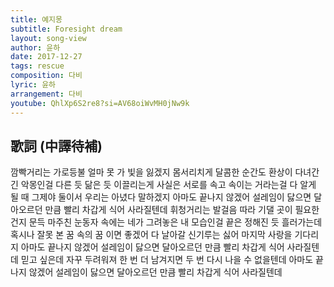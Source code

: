 ```yaml
---
title: 예지몽
subtitle: Foresight dream
layout: song-view
author: 윤하
date: 2017-12-27
tags: rescue
composition: 다비
lyric: 윤하
arrangement: 다비
youtube: QhlXp6S2re8?si=AV68oiWvMH0jNw9k
---
```


## 歌詞 (中譯待補)

깜빡거리는 가로등불
얼마 못 가 빛을 잃겠지
몸서리치게 달콤한 순간도
환상이 다녀간 긴 악몽인걸
다른 듯 닮은 듯
이끌리는게
사실은 서로를
속고 속이는 거라는걸
다 알게 될 때 그제야 둘이서
우리는 아녔다 말하겠지
아마도 끝나지 않겠어
설레임이 닳으면
달아오르던 만큼 빨리
차갑게 식어 사라질텐데
휘청거리는 발걸음 따라
기댈 곳이 필요한건지
문득 마주친 눈동자 속에는
네가 그려놓은 내 모습인걸
끝은 정해진 듯 흘러가는데
혹시나 잘못 본
꿈 속의 꿈 이면 좋겠어
다 날아갈 신기루는 싫어
마지막 사랑을 기다리지
아마도 끝나지 않겠어
설레임이 닳으면
달아오르던 만큼 빨리
차갑게 식어 사라질텐데
믿고 싶은데 자꾸 두려워져
한 번 더 남겨지면
두 번 다시 나을 수 없을텐데
아마도 끝나지 않겠어
설레임이 닳으면
달아오르던 만큼 빨리
차갑게 식어 사라질텐데
